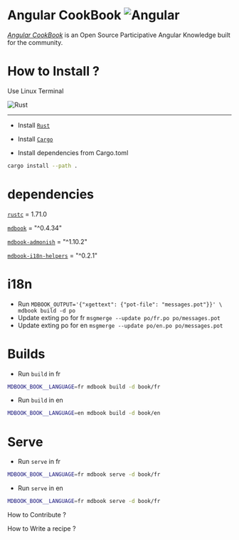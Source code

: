 Angular CookBook
![Angular](https://img.shields.io/badge/angular-%23DD0031.svg?style=for-the-badge&logo=angular&logoColor=white)
=============

[_Angular CookBook_]() is an Open Source Participative Angular Knowledge built for the community.


 
# How to Install ?
Use Linux Terminal

![Rust](https://img.shields.io/badge/rust-%23000000.svg?style=for-the-badge&logo=rust&logoColor=white)

------------------------
* Install [`Rust`](https://www.rust-lang.org/tools/install)
* Install [`Cargo`](https://doc.rust-lang.org/cargo/getting-started/installation.html)


* Install dependencies from Cargo.toml 
```sh
cargo install --path .
```


# dependencies

[`rustc`](https://www.rust-lang.org/tools/install) = 1.71.0

[`mdbook`](https://github.com/rust-lang/mdBook) = "^0.4.34"

[`mdbook-admonish`](https://crates.io/crates/mdbook-admonish) = "^1.10.2"

[`mdbook-i18n-helpers`](https://github.com/google/mdbook-i18n-helpers) = "^0.2.1"


# i18n
* Run `MDBOOK_OUTPUT='{"xgettext": {"pot-file": "messages.pot"}}' \ mdbook build -d po`
* Update exting po for fr `msgmerge --update po/fr.po po/messages.pot`
* Update exting po for en `msgmerge --update po/en.po po/messages.pot`

  
# Builds

* Run `build` in fr 


```sh
MDBOOK_BOOK__LANGUAGE=fr mdbook build -d book/fr
```

* Run `build` in en 

```sh
MDBOOK_BOOK__LANGUAGE=en mdbook build -d book/en
```

# Serve

* Run `serve` in fr 

 ```sh
MDBOOK_BOOK__LANGUAGE=fr mdbook serve -d book/fr
```

* Run `serve` in en 

```sh
MDBOOK_BOOK__LANGUAGE=fr mdbook serve -d book/fr
```


How to Contribute ?


How to Write a recipe ?